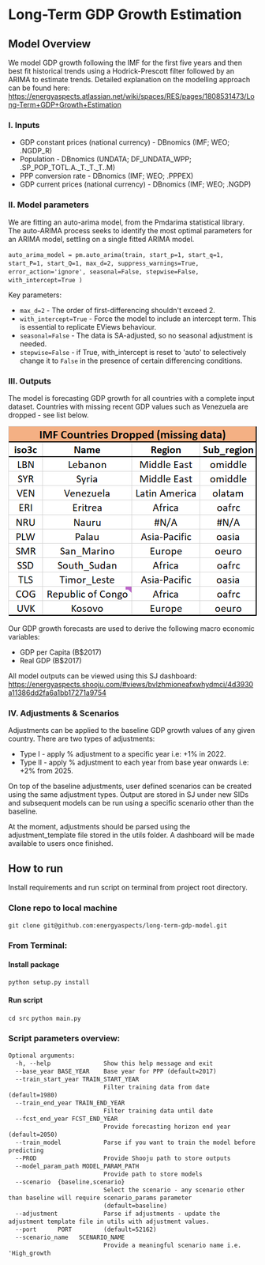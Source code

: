 # Long-Term GDP Growth Estimation


## Model Overview

We model GDP growth following the IMF for the first five years and then best fit historical trends using a 
Hodrick-Prescott filter followed by an ARIMA to estimate trends. Detailed explanation on the modelling approach
can be found here: https://energyaspects.atlassian.net/wiki/spaces/RES/pages/1808531473/Long-Term+GDP+Growth+Estimation

### I. Inputs

* GDP constant prices (national currency) - DBnomics (IMF; WEO; .NGDP_R)
* Population - DBnomics (UNDATA; DF_UNDATA_WPP; .SP_POP_TOTL.A._T._T._T..M)
* PPP conversion rate - DBnomics (IMF; WEO; .PPPEX)
* GDP current prices (national currency) - DBnomics (IMF; WEO; .NGDP)


### II. Model parameters

We are fitting an auto-arima model, from the Pmdarima statistical library.
The auto-ARIMA process seeks to identify the most optimal parameters for an ARIMA model, settling on a single fitted ARIMA model.

`auto_arima_model = pm.auto_arima(train,
                                         start_p=1,
                                         start_q=1,
                                         start_P=1,
                                         start_Q=1,
                                         max_d=2,
                                         suppress_warnings=True,
                                         error_action='ignore',
                                         seasonal=False,
                                         stepwise=False,
                                         with_intercept=True
                                         )`

Key parameters:
* `max_d=2` - The order of first-differencing shouldn't exceed 2.
* `with_intercept=True` - Force the model to include an intercept term. This is essential to replicate EViews behaviour.
* `seasonal=False` - The data is SA-adjusted, so no seasonal adjustment is needed.
* `stepwise=False` - if True, with_intercept is reset to 'auto' to selectively change it to `False` in the presence of certain
  differencing conditions.


### III. Outputs

The model is forecasting GDP growth for all countries with a complete input dataset.
Countries with missing recent GDP values such as Venezuela are dropped - see list below.

![img.png](img.png)

Our GDP growth forecasts are used to derive the following macro economic variables:
* GDP per Capita (B$2017)
* Real GDP (B$2017)

All model outputs can be viewed using this SJ dashboard: 
https://energyaspects.shooju.com/#views/bvlzhmioneafxwhydmci/4d3930a11386dd2fa6a1bb17271a9754

### IV. Adjustments & Scenarios

Adjustments can be applied to the baseline GDP growth values of any given country. There
are two types of adjustments:
* Type I - apply % adjustment to a specific year i.e: +1% in 2022.
* Type II - apply % adjustment to each year from base year onwards i.e: +2% from 2025.

On top of the baseline adjustments, user defined scenarios can be created using the
same adjustment types. Output are stored in SJ under new SIDs and subsequent models can
be run using a specific scenario other than the baseline.

At the moment, adjustments should be parsed using the adjustment_template file stored in the utils folder.
A dashboard will be made available to users once finished.

## How to run 

Install requirements and run script on terminal from project root directory.

### Clone repo to local machine

`git clone git@github.com:energyaspects/long-term-gdp-model.git`

### From Terminal:
#### Install package

`python setup.py install`

#### Run script

`cd src`
`python main.py`


### Script parameters overview:

```
Optional arguments:
  -h, --help               Show this help message and exit
  --base_year BASE_YEAR    Base year for PPP (default=2017)
  --train_start_year TRAIN_START_YEAR 
                           Filter training data from date (default=1980)
  --train_end_year TRAIN_END_YEAR
                           Filter training data until date 
  --fcst_end_year FCST_END_YEAR
                           Provide forecasting horizon end year (default=2050)
  --train_model            Parse if you want to train the model before predicting
  --PROD                   Provide Shooju path to store outputs
  --model_param_path MODEL_PARAM_PATH
                           Provide path to store models
  --scenario  {baseline,scenario}
                           Select the scenario - any scenario other than baseline will require scenario_params parameter
                           (default=baseline)
  --adjustment             Parse if adjustments - update the adjustment template file in utils with adjustment values.                 
  --port      PORT         (default=52162)
  --scenario_name   SCENARIO_NAME
                           Provide a meaningful scenario name i.e. 'High_growth              
``` 




